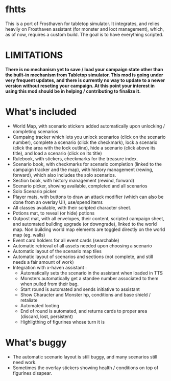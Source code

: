 # fhtts
This is a port of Frosthaven for tabletop simulator.
It integrates, and relies heavily on Frosthaven assistant (for monster and loot management), which, as of now, requires a custom build.
The goal is to have everything scripted.

# LIMITATIONS
**There is no mechanism yet to save / load your campaign state other than the built-in mechanism from Tabletop simulator. This mod is going under very frequent updates, and there is currently no way to update to a newer version without reseting your campaign.
At this point your interest in using this mod should be in helping / contributing to finalize it.**

# What's included
- World Map, with scenario stickers added automatically upon unlocking / completing scenarios
- Campaing tracker which lets you unlock scenarios (click on the scenario number), complete a scenario (click the checkmark), lock a scenario (click the area with the lock outline), hide a scenario (click above its title), and load a scenario (click on its title)
- Rulebook, with stickers, checkmarks for the treasure index.
- Scenario book, with checkmarks for scenario completion (linked to the campaign tracker and the map), with history management (rewing, forward), which also includes the solo scenarios.
- Section book, with history management (rewind, forward)
- Scenario picker, showing available, completed and all scenarios
- Solo Scenario picker
- Player mats, with buttons to draw an attack modifier (which can also be done from an overlay UI), use/spend items
- All classes available, with their scripted character sheet.
- Potions mat, to reveal (or hide) potions
- Outpost mat, with all envelopes, their content, scripted campaign sheet, and automated building upgrade (or downgrade), linked to the world map. Non building world map elements are toggled directly on the world map (eg. walls)
- Event card holders for all event cards (searchable)
- Automatic retrieval of all assets needed upon choosing a scenario
- Automatic layout of the scenario map tiles
- Automatic layout of scenarios and sections (not complete, and still needs a fair amount of work)
- Integration with x-haven assistant :
  - Automatically sets the scenario in the assistant when loaded in TTS
  - Monsters automatically get a standee number associated to them when pulled from their bag.
  - Start round is automated and sends initiative to assistant
  - Show Character and Monster hp, conditions and base shield / retaliate
  - Automated looting
  - End of round is automated, and returns cards to proper area (discard, lost, persistent)
  - Highligthing of figurines whose turn it is
 
 # What's buggy
  - The automatic scenario layout is still buggy, and many scenarios still need work.
  - Sometimes the overlay stickers showing health / conditions on top of figurines disapear.
  
